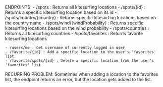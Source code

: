 ENDPOINTS:
    - /spots : Returns all kitesurfing locations
    - /spots/{id} : Returns a specific kitesurfing location based on its id
    - /spots/country/{country} : Returns specific kitesurfing locations based on the country name
    - /spots/wind/{windProbability} : Returns specific kitesurfing locations based on the wind probability
    - /spots/countries : Returns all kitesurfing countries
    - /spots/favorites : Returns favorite kitesurfing locations
    
    - /users/me : Get username of currently logged in user
    - /favorite/{id} : Add a specific location to the user's 'favorites' list
    - /favorite/spots/{id} : Delete a specific location from the user's 'favorites' list
    
RECURRING PROBLEM: Sometimes when adding a location to the favorites list, the endpoint returns an error, but the location gets added to the list. 
